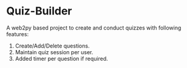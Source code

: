 # Quiz-Builder
A web2py based project to create and conduct quizzes with following features:
1. Create/Add/Delete questions.
2. Maintain quiz session per user.
3. Added timer per question if required.
